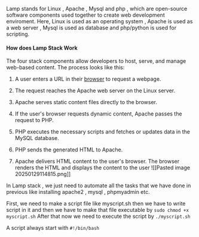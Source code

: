 Lamp stands for Linux , Apache , Mysql and php , which are open-source software components used together to create  web development enviroment.
 Here, Linux is used as an operating system , Apache is used as a web server , Mysql is used as  database and php/python is used for scripting.
 



#### How does Lamp Stack Work

The four stack components allow developers to host, serve, and manage web-based content. The process looks like this:
1. A user enters a URL in their [browser](https://phoenixnap.com/glossary/web-browser-definition) to request a webpage.

2. The request reaches the Apache web server on the Linux server.

3. Apache serves static content files directly to the browser.

4. If the user's browser requests dynamic content, Apache passes the request to PHP.

5. PHP executes the necessary scripts and fetches or updates data in the MySQL database.
6. PHP sends the generated HTML to Apache.

7. Apache delivers HTML content to the user's browser. The browser renders the HTML and displays the content to the user
![[Pasted image 20250129114815.png]]





In Lamp stack , we just need to automate all the tasks that we have done in previous like installing apache2 , mysql , phpmyadmin etc.

First, we need to make a script file 
			like myscript.sh
			then we have to write script in it and then we have to make that file executable by  `sudo chmod +x myscript.sh`
		After that now we need to execute the script 
		by  `./myscript.sh`

A script always start with 
				`#!/bin/bash`
		